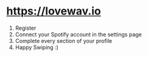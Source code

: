 # https://lovewav.io

1. Register
2. Connect your Spotify account in the settings page
3. Complete every section of your profile
4. Happy Swiping :)


